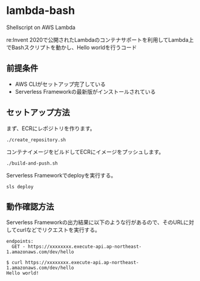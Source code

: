 # lambda-bash
Shellscript on AWS Lambda

re:Invent 2020で公開されたLambdaのコンテナサポートを利用してLambda上でBashスクリプトを動かし、Hello worldを行うコード

## 前提条件

- AWS CLIがセットアップ完了している
- Serverless Frameworkの最新版がインストールされている

## セットアップ方法

まず、ECRにレポジトリを作ります。

```
./create_repository.sh
```

コンテナイメージをビルドしてECRにイメージをプッシュします。
```
./build-and-push.sh
```

Serverless Frameworkでdeployを実行する。
```
sls deploy
```

## 動作確認方法
Serverless Frameworkの出力結果に以下のような行があるので、そのURLに対してcurlなどでリクエストを実行する。

```
endpoints:
  GET - https://xxxxxxxx.execute-api.ap-northeast-1.amazonaws.com/dev/hello
```

```
$ curl https://xxxxxxxx.execute-api.ap-northeast-1.amazonaws.com/dev/hello
Hello world!
```
